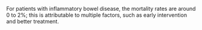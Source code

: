 For patients with inflammatory bowel disease, the mortality rates are around 0 to 2%; this is attributable to multiple factors, such as early intervention and better treatment.